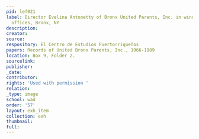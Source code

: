 ```yaml
---
pid: lef021
label: Director Evelina Antonetty of Bronx United Parents, Inc. in window of organization
  offices, Bronx, NY
description:
creator:
source:
respository: El Centro de Estudios Puertorriqueños
papers: Records of United Bronx Parents, Inc., 1966-1989
location: Box 9, Folder 2.
sourcelink:
publisher:
_date:
contributor:
rights: 'Used with permission '
relation:
_type: image
school: wad
order: '57'
layout: exh_item
collection: exh
thumbnail:
full:
---
```

